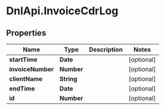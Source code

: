 # DnlApi.InvoiceCdrLog

## Properties
Name | Type | Description | Notes
------------ | ------------- | ------------- | -------------
**startTime** | **Date** |  | [optional] 
**invoiceNumber** | **Number** |  | [optional] 
**clientName** | **String** |  | [optional] 
**endTime** | **Date** |  | [optional] 
**id** | **Number** |  | [optional] 


